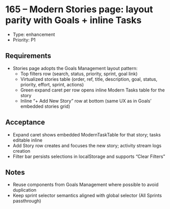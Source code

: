 # 165 – Modern Stories page: layout parity with Goals + inline Tasks

- Type: enhancement
- Priority: P1

## Requirements
- Stories page adopts the Goals Management layout pattern:
  - Top filters row (search, status, priority, sprint, goal link)
  - Virtualized stories table (order, ref, title, description, goal, status, priority, effort, sprint, actions)
  - Green expand caret per row opens inline Modern Tasks table for the story
  - Inline “+ Add New Story” row at bottom (same UX as in Goals’ embedded stories grid)

## Acceptance
- Expand caret shows embedded ModernTaskTable for that story; tasks editable inline
- Add Story row creates and focuses the new story; activity stream logs creation
- Filter bar persists selections in localStorage and supports “Clear Filters”

## Notes
- Reuse components from Goals Management where possible to avoid duplication
- Keep sprint selector semantics aligned with global selector (All Sprints passthrough)


